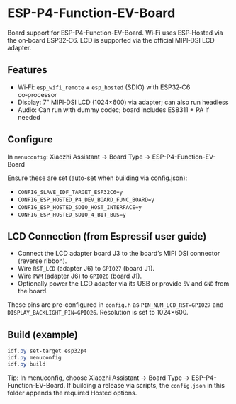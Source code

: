 # ESP-P4-Function-EV-Board

Board support for ESP-P4-Function-EV-Board. Wi‑Fi uses ESP‑Hosted via the on‑board ESP32‑C6. LCD is supported via the official MIPI‑DSI LCD adapter.

## Features
- Wi‑Fi: `esp_wifi_remote` + `esp_hosted` (SDIO) with ESP32‑C6 co‑processor
- Display: 7" MIPI‑DSI LCD (1024×600) via adapter; can also run headless
- Audio: Can run with dummy codec; board includes ES8311 + PA if needed

## Configure
In `menuconfig`: Xiaozhi Assistant -> Board Type -> ESP-P4-Function-EV-Board

Ensure these are set (auto-set when building via config.json):
- `CONFIG_SLAVE_IDF_TARGET_ESP32C6=y`
- `CONFIG_ESP_HOSTED_P4_DEV_BOARD_FUNC_BOARD=y`
- `CONFIG_ESP_HOSTED_SDIO_HOST_INTERFACE=y`
- `CONFIG_ESP_HOSTED_SDIO_4_BIT_BUS=y`

## LCD Connection (from Espressif user guide)
- Connect the LCD adapter board J3 to the board’s MIPI DSI connector (reverse ribbon).
- Wire `RST_LCD` (adapter J6) to `GPIO27` (board J1).
- Wire `PWM` (adapter J6) to `GPIO26` (board J1).
- Optionally power the LCD adapter via its USB or provide `5V` and `GND` from the board.

These pins are pre-configured in `config.h` as `PIN_NUM_LCD_RST=GPIO27` and `DISPLAY_BACKLIGHT_PIN=GPIO26`. Resolution is set to 1024×600.

## Build (example)
```powershell
idf.py set-target esp32p4
idf.py menuconfig
idf.py build
```

Tip: In menuconfig, choose Xiaozhi Assistant -> Board Type -> ESP-P4-Function-EV-Board.
If building a release via scripts, the `config.json` in this folder appends the required Hosted options.
